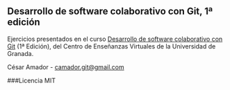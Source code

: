 Desarrollo de software colaborativo con Git, 1ª edición
-------------------------------------------------------

Ejercicios presentados en el curso [Desarrollo de software colaborativo con Git](http://cevug.ugr.es/git) (1ª Edición), del Centro de Enseñanzas Virtuales de la Universidad de Granada.

César Amador - camador.git@gmail.com

###Licencia
MIT
